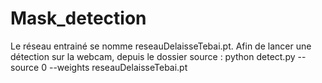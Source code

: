 # Mask_detection
Le réseau entrainé se nomme reseauDelaisseTebai.pt.
Afin de lancer une détection sur la webcam, depuis le dossier source :
python detect.py --source 0 --weights reseauDelaisseTebai.pt
